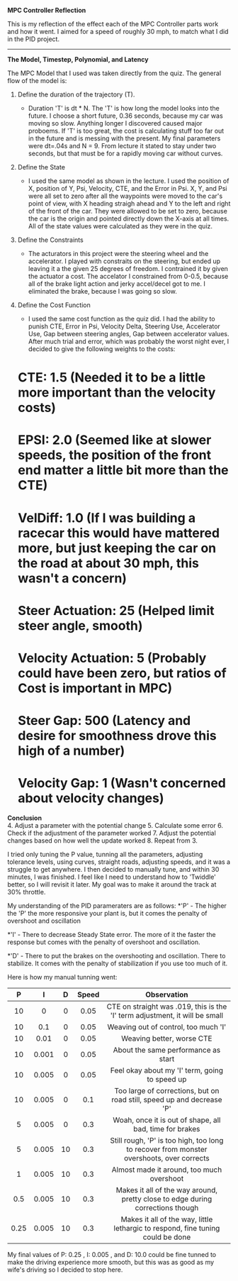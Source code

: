 **MPC Controller Reflection** 

This is my reflection of the effect each of the MPC Controller parts work and how it went. I aimed for a speed of roughly 30 mph, to match what I did in the PID project.

---

**The Model, Timestep, Polynomial, and Latency**

The MPC Model that I used was taken directly from the quiz. The general flow of the model is:
 1. Define the duration of the trajectory (T). 
    * Duration 'T' is dt * N. The 'T' is how long the model looks into the future. I choose a short future, 0.36 seconds, because my car was moving so slow. Anything longer I discovered caused major proboems. If 'T' is too great, the cost is calculating stuff too far out in the future and is messing with the present. My final parameters were dt=.04s and N = 9. From lecture it stated to stay under two seconds, but that must be for a rapidly moving car without curves.
 2. Define the State
      * I used the same model as shown in the lecture. I used the position of X, position of Y, Psi, Velocity, CTE, and the Error in Psi. X, Y, and Psi were all set to zero after all the waypoints were moved to the car's point of view, with X heading straigh ahead and Y to the left and right of the front of the car. They were allowed to be set to zero, because the car is the origin and pointed directly down the X-axis at all times. All of the state values were calculated as they were in the quiz.
 3. Define the Constraints
      * The acturators in this project were the steering wheel and the accelerator. I played with constraits on the steering, but ended up leaving it a the given 25 degrees of freedom. I contrained it by given the actuator a cost. The accelator I constrained from 0-0.5, because all of the brake light action and jerky accel/decel got to me. I eliminated the brake, because I was going so slow.
 4. Define the Cost Function
      * I used the same cost function as the quiz did. I had the ability to punish CTE, Error in Psi, Velocity Delta, Steering Use, Accelerator Use, Gap between steering angles, Gap between accelerator values. After much trial and error, which was probably the worst night ever, I decided to give the following weights to the costs:
      
      # CTE:     1.5 (Needed it to be a little more important than the velocity costs)
      # EPSI:    2.0 (Seemed like at slower speeds, the position of the front end matter a little bit more than the CTE)
      # VelDiff: 1.0 (If I was building a racecar this would have mattered more, but just keeping the car on the road at about 30 mph, this wasn't a concern)
      # Steer Actuation:     25 (Helped limit steer angle, smooth)
      # Velocity Actuation:   5 (Probably could have been zero, but ratios of Cost is important in MPC)
      # Steer Gap:          500 (Latency and desire for smoothness drove this high of a number)
      # Velocity Gap:         1 (Wasn't concerned about velocity changes)
      

      
 **Conclusion**     
 4. Adjust a parameter with the potential change
 5. Calculate some error
 6. Check if the adjustment of the parameter worked
 7. Adjust the potential changes based on how well the update worked
 8. Repeat from 3.
 
I tried only tuning the P value, tunning all the parameters, adjusting tolerance levels, using curves, straight roads, adjusting speeds, and it was a struggle to get anywhere. I then decided to manually tune, and within 30 minutes, I was finished. I feel like I need to understand how to 'Twiddle' better, so I will revisit it later. My goal was to make it around the track at 30% throttle.

My understanding of the PID parameraters are as follows:
 *'P' - The higher the 'P' the more responsive your plant is, but it comes the penalty of overshoot and oscillation
 
 *'I' - There to decrease Steady State error. The more of it the faster the response but comes with the penalty of overshoot and oscillation.
 
 *'D' - There to put the brakes on the overshooting and oscillation. There to stabilize. It comes with the penalty of stabilization if you use too much of it.
 
Here is how my manual tunning went:

| P      |    I  |  D    | Speed | Observation              |                                                     
|:------:|:-----:|:-----:|:-----:|:-------------------------------------------------------------------:|
10 |	0 |	0	|0.05	| CTE on straight was .019, this is the 'I' term adjustment, it will be small |
10 |	0.1 |	0	| 0.05 |	Weaving out of control, too much 'I' |
10 |	0.01	| 0	| 0.05 |	Weaving better, worse CTE |
10 |	0.001	| 0	| 0.05 |	About the same performance as start |
10 |	0.005 |	0 |	0.05 |	Feel okay about my 'I' term, going to speed up |
10 |	0.005 |	0	| 0.1 |	Too large of corrections, but on road still, speed up and decrease 'P'|
5 |	0.005 |	0	| 0.3 |	Woah, once it is out of shape, all bad, time for brakes |
5	|0.005 |	10	| 0.3	| Still rough, 'P' is too high, too long to recover from monster overshoots, over corrects |
1 |	0.005 |	10 |	0.3	|Almost made it around, too much overshoot |
0.5 |	0.005 |	10	| 0.3	| Makes it all of the way around, pretty close to edge during corrections though |
0.25 |	0.005	| 10 |	0.3 |	Makes it all of the way, little lethargic to respond, fine tuning could be done |


My final values of P: 0.25 , I: 0.005 , and D: 10.0 could be fine tunned to make the driving experience more smooth, but this was as good as my wife's driving so I decided to stop here.
